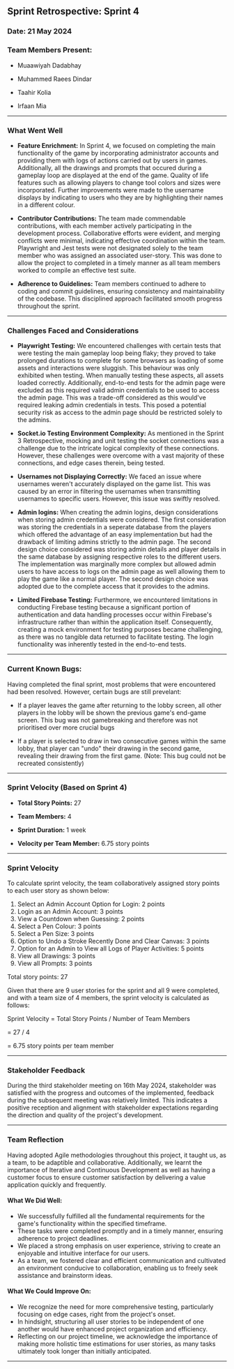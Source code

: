 ﻿  

## Sprint Retrospective: Sprint 4

### Date: 21 May 2024

### Team Members Present:

- Muaawiyah Dadabhay

- Muhammed Raees Dindar

- Taahir Kolia

- Irfaan Mia

  

---

  

### What Went Well

  

-  **Feature Enrichment:** In Sprint 4, we focused on completing the main functionality of the game by incorporating administrator accounts and providing them with logs of actions carried out by users in games. Additionally, all the drawings and prompts that occured during a gameplay loop are displayed at the end of the game. Quality of life features such as allowing players to change tool colors and sizes were incorporated. Further improvements were made to the username displays by indicating to users who they are by highlighting their names in a different colour.



-  **Contributor Contributions:** The team made commendable contributions, with each member actively participating in the development process. Collaborative efforts were evident, and merging conflicts were minimal, indicating effective coordination within the team. Playwright and Jest tests were not designated solely to the team member who was assigned an associated user-story. This was done to allow the project to completed in a timely manner as all team members worked to compile an effective test suite.    

  

-  **Adherence to Guidelines:** Team members continued to adhere to coding and commit guidelines, ensuring consistency and maintainability of the codebase. This disciplined approach facilitated smooth progress throughout the sprint.

  

---

  

### Challenges Faced and Considerations
 - **Playwright Testing:** We encountered challenges with certain tests that were testing the main gameplay loop being flaky; they proved to take prolonged durations to complete for some browsers as loading of some assets and interactions were sluggish. This behaviour was only exhibited when testing. When manually testing these aspects, all assets loaded correctly. Additionally, end-to-end tests for the admin page were excluded as this required valid admin credentials to be used to access the admin page. This was a trade-off considered as this would've required leaking admin credentials in tests. This posed a potential security risk as access to the admin page should be restricted solely to the admins.
 
 - **Socket.io Testing Environment Complexity:** As mentioned in the Sprint 3 Retrospective, mocking and unit testing the socket connections was a challenge due to the intricate logical complexity of these connections. However, these challenges were overcome with a vast majority of these connections, and edge cases therein, being tested.   
 - **Usernames not  Displaying Correctly:** We faced an issue where usernames weren't accurately displayed on the game list. This was caused by an error in filtering the usernames when transmitting usernames to specific users. However, this issue was swiftly resolved.
 - **Admin logins:** When creating the admin logins, design considerations when storing admin credentials were considered. The first consideration was storing the credentials in a seperate database from the players which offered the advantage of an easy implementation but had the drawback of limiting admins strictly to the admin page. The second design choice considered was storing admin details and player details in the same database by assigning respective roles to the different users. The implementation was marginally more complex but allowed admin users to have access to logs on the admin page as well allowing them to play the game like a normal player. The second design choice was adopted due to the complete access that it provides to the admins.
 
 - **Limited Firebase Testing:** Furthermore, we encountered limitations in conducting Firebase testing because a significant portion of authentication and data handling processes occur within Firebase's infrastructure rather than within the application itself. Consequently, creating a mock environment for testing purposes became challenging, as there was no tangible data returned to facilitate testing. The login functionality was inherently tested in the end-to-end tests.   

---
### Current Known Bugs:
Having completed the final sprint, most problems that were encountered had been resolved. However, certain bugs are still prevelant:

- If a player leaves the game after returning to the lobby screen, all other players in the lobby will be shown the previous game's end-game screen. This bug was not gamebreaking and therefore was not prioritised over more crucial bugs

- If a player is selected to draw in two consecutive games within the same lobby, that player can "undo" their drawing in the second game, revealing their drawing from the first game. (Note: This bug could not be recreated consistently)
---

  

### Sprint Velocity (Based on Sprint 4)

  

-  **Total Story Points:** 27

-  **Team Members:** 4

-  **Sprint Duration:** 1 week

-  **Velocity per Team Member:** 6.75 story points

  

---

### Sprint Velocity

  
  

To calculate sprint velocity, the team collaboratively assigned story points to each user story as shown below:

  

1. Select an Admin Account Option for Login: 2 points
2. Login as an Admin Account: 3 points
3. View a Countdown when Guessing: 2 points
4. Select a Pen Colour: 3 points
5. Select a Pen Size: 3 points
6. Option to Undo a Stroke Recently Done and Clear Canvas: 3 points
7. Option for an Admin to View all Logs of Player Activities: 5 points
8. View all Drawings: 3 points
9. View all Prompts: 3 points

  

Total story points: 27

  

Given that there are 9 user stories for the sprint and all 9 were completed, and with a team size of 4 members, the sprint velocity is calculated as follows:

  

Sprint Velocity = Total Story Points / Number of Team Members

= 27 / 4

= 6.75 story points per team member


--- 
### Stakeholder Feedback

During the third stakeholder meeting on 16th May 2024, stakeholder was satisfied with the progress and outcomes of the implemented, feedback during the subsequent meeting was relatively limited. This indicates a positive reception and alignment with stakeholder expectations regarding the direction and quality of the project's development.

---

  

### Team Reflection
Having adopted Agile methodologies throughout this project, it taught us, as a team, to be adaptible and collaborative. Additionally, we learnt the importance of Iterative and Continuous Development as well as having a customer focus to ensure customer satisfaction by delivering a value application quickly and frequently. 
  
#### What We Did Well:
-   We successfully fulfilled all the fundamental requirements for the game's functionality within the specified timeframe.
-   These tasks were completed promptly and in a timely manner, ensuring adherence to project deadlines.
-   We placed a strong emphasis on user experience, striving to create an enjoyable and intuitive interface for our users.
-   As a team, we fostered clear and efficient communication and cultivated an environment conducive to collaboration, enabling us to freely seek assistance and brainstorm ideas.

  #### What We Could Improve On:
  -   We recognize the need for more comprehensive testing, particularly focusing on edge cases, right from the project's onset.
-   In hindsight, structuring all user stories to be independent of one another would have enhanced project organization and efficiency.
-   Reflecting on our project timeline, we acknowledge the importance of making more holistic time estimations for user stories, as many tasks ultimately took longer than initially anticipated.
---

  
  


